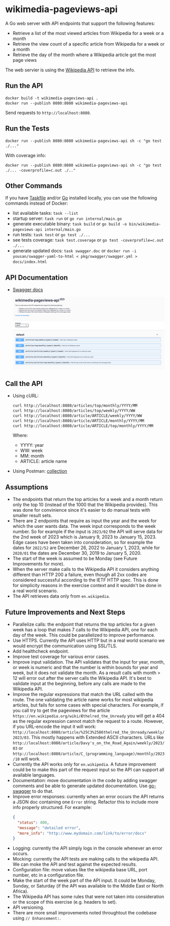 # wikimedia-pageviews-api

A Go web server with API endpoints that support the following features:

- Retrieve a list of the most viewed articles from Wikipedia for a week or a month
- Retrieve the view count of a specific article from Wikipedia for a week or a month
- Retrieve the day of the month where a Wikipedia article got the most page views

The web servier is using the [Wikipedia API](https://wikitech.wikimedia.org/wiki/Analytics/AQS/Pageviews) to retrieve the info.

## Run the API

```shell
docker build -t wikimedia-pageviews-api .
docker run --publish 8080:8080 wikimedia-pageviews-api
```

Send requests to `http://localhost:8080`.

## Run the Tests

```shell
docker run --publish 8080:8080 wikimedia-pageviews-api sh -c "go test ./..."
```

With coverage info:

```shell
docker run --publish 8080:8080 wikimedia-pageviews-api sh -c "go test ./... -coverprofile=c.out ./.."
```

## Other Commands

If you have [Taskfile](https://taskfile.dev/) and/or [Go](https://go.dev/doc/install) installed locally, you can use the following commands instead of Docker:

- list available tasks: `task --list`
- startup server: `task run` or `go run internal/main.go`
- generate executable binary: `task build` or `go build -o bin/wikimedia-pageviews-api internal/main.go`
- run tests: `task test` or `go test ./...`
- see tests coverage: `task test.coverage` or `go test -coverprofile=c.out ./...`
- generate updated docs: `task swagger.doc` or `docker run -i yousan/swagger-yaml-to-html < pkg/swagger/swagger.yml > docs/index.html`

## API Documentation

- [Swagger docs](docs/index.html)

  ![Swagger docs screenshot](docs/swagger_docs.png "Swagger docs")

## Call the API

- Using cURL:

  ```shell
  curl http://localhost:8080/articles/top/monthly/YYYY/MM
  curl http://localhost:8080/articles/top/weekly/YYYY/WW
  curl http://localhost:8080/article/ARTICLE/weekly/YYYY/WW
  curl http://localhost:8080/article/ARTICLE/monthly/YYYY/MM
  curl http://localhost:8080/article/ARTICLE/top/monthly/YYYY/MM
  ```

  Where:

  - YYYY: year
  - WW: week
  - MM: month
  - ARTICLE: article name

- Using Postman: [collection](docs/wikipedia-pageviews-api.postman_collection.json)

## Assumptions

- The endpoints that return the top articles for a week and a month return only the top 10 (instead of the 1000 that the Wikipedia provides). This was done for convinience since it's easier to do manual tests with smaller result sets.
- There are 2 endpoints that require as input the year and the week for which the user wants data. The week input corresponds to the week number. So for example if the input is `2023/02` the API will serve data for the 2nd week of 2023 which is January 9, 2023 to January 15, 2023. Edge cases have been taken into consideration, so for example the dates for `2022/52` are December 26, 2022 to January 1, 2023, while for `2020/01` the dates are December 30, 2019 to January 5, 2020.
- The start of the week is assumed to be Monday (see Future Improvements for more).
- When the server make calls to the Wikipedia API it considers anything different than HTTP 200 a failure, even though all 2xx codes are considered successful according to the IETF HTTP spec. This is done for simplicity reasons in the exercise context and it wouldn't be done in a real world scenario.
- The API retrieves data only from `en.wikipedia`.

## Future Improvements and Next Steps

- Parallelize calls: the endpoint that returns the top articles for a given week has a loop that makes 7 calls to the Wikipedia API, one for each day of the week. This could be parallelized to improve performance.
- Use HTTPS. Currently the API uses HTTP but in a real world scenario we would encrypt the communication using SSL/TLS.
- Add healthcheck endpoint.
- Improve test coverage for various error cases.
- Improve input validation. The API validates that the input for year, month, or week is numeric and that the number is within bounds for year and week, but it does not validate the month. As a result calls with month > 12 will error out after the server calls the Wikipedia API. It's best to validate input at the beginning, before any calls are made to the Wikipedia API.
- Improve the regular expressions that match the URL called with the route. The one validating the article name works for most wikipedia articles, but fails for some cases with special characters. For example, if you call try to get the pageviews for the article `https://en.wikipedia.org/wiki/Æthelred_the_Unready` you will get a 404 as the regular expression cannot match the request to a route. However, if you URL-encode the input it will work: `http://localhost:8080/article/%25C3%2586thelred_the_Unready/weekly/2023/03`. This mostly happens with Extended ASCII characters. URLs like `http://localhost:8080/article/Davy's_on_the_Road_Again/weekly/2023/03` or `http://localhost:8080/article/C_(programming_language)/monthly/2023/10` will work.
- Currently the API works only for `en.wikipedia`. A future improvement could be to make this part of the request input so the API can support all available languages.
- Documentation: move documentation in the code by adding swagger comments and be able to generate updated documentation. Use [go-swagger](https://github.com/go-swagger/go-swagger) to do that.
- Improve error responses: currently when an error occurs the API returns a JSON doc containing one `Error` string. Refactor this to include more info properly structured. For example:
  ```json
  {
    "status": 400,
    "message": "detailed error",
    "more_info": "http://www.mydomain.com/link/to/error/docs"
  }
  ```
- Logging: currently the API simply logs in the console whenever an error occurs.
- Mocking: currently the API tests are making calls to the wikipedia API. We can moke the API and test against the expected results.
- Configuration file: move values like the wikipedia base URL, port number, etc in a configuration file.
- Make the start of the week part of the API input. It could be Monday, Sunday, or Saturday (if the API was available to the Middle East or North Africa).
- The Wikipedia API has some rules that were not taken into consideration or the scope of this exercise (e.g. headers to set).
- API versioning.
- There are more small improvements noted throughtout the codebase using `// Enhancement:`.
